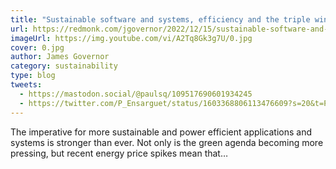 ```yaml
---
title: "Sustainable software and systems, efficiency and the triple win. Policy, progress, and modern Java runtimes like Quarkus."
url: https://redmonk.com/jgovernor/2022/12/15/sustainable-software-and-systems-efficiency-and-the-triple-win-policy-progress-and-modern-java-runtimes-like-quarkus/
imageUrl: https://img.youtube.com/vi/A2Tq8Gk3g7U/0.jpg
cover: 0.jpg
author: James Governor
category: sustainability
type: blog
tweets: 
  - https://mastodon.social/@paulsq/109517690601934245
  - https://twitter.com/P_Ensarguet/status/1603368806113476609?s=20&t=PZMKo5BOiujf5wkFkQ1xsQ
---
```


The imperative for more sustainable and power efficient applications and systems is stronger than ever. Not only is the green agenda becoming more pressing, but recent energy price spikes mean that…